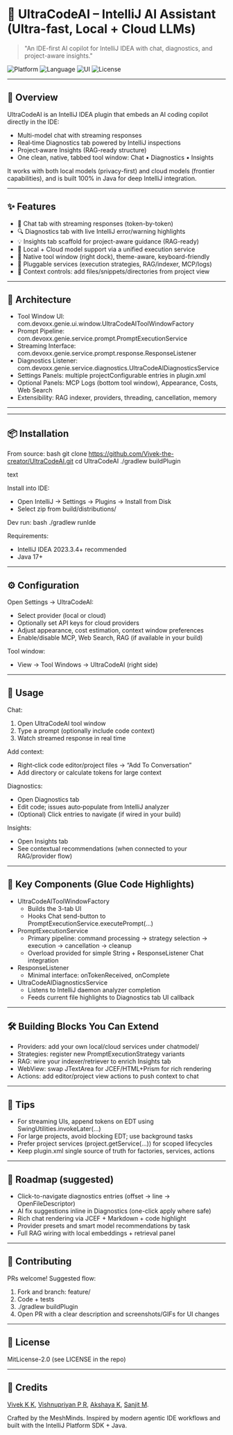 # 🧠 UltraCodeAI – IntelliJ AI Assistant (Ultra-fast, Local + Cloud LLMs)

> "An IDE-first AI copilot for IntelliJ IDEA with chat, diagnostics, and project-aware insights."

![Platform](https://img.shields.io/badge/Platform-IntelliJ%20IDEA-blue?style=for-the-badge)
![Language](https://img.shields.io/badge/Built%20With-Java%2017-red?style=for-the-badge)
![UI](https://img.shields.io/badge/UI-Swing%20%7C%20JetBrains%20UI-8A2BE2?style=for-the-badge)
![License](https://img.shields.io/badge/License-Apache--2.0-green?style=for-the-badge)

---

## 🚀 Overview

UltraCodeAI is an IntelliJ IDEA plugin that embeds an AI coding copilot directly in the IDE:
- Multi-model chat with streaming responses
- Real‑time Diagnostics tab powered by IntelliJ inspections
- Project‑aware Insights (RAG-ready structure)
- One clean, native, tabbed tool window: Chat • Diagnostics • Insights

It works with both local models (privacy-first) and cloud models (frontier capabilities), and is built 100% in Java for deep IntelliJ integration.

---

## ✨ Features

- 🤖 Chat tab with streaming responses (token-by-token)
- 🔍 Diagnostics tab with live IntelliJ error/warning highlights
- 💡 Insights tab scaffold for project-aware guidance (RAG-ready)
- 🧩 Local + Cloud model support via a unified execution service
- 🧭 Native tool window (right dock), theme-aware, keyboard-friendly
- 🧱 Pluggable services (execution strategies, RAG/indexer, MCP/logs)
- 🧰 Context controls: add files/snippets/directories from project view

---

## 🧩 Architecture

- Tool Window UI: com.devoxx.genie.ui.window.UltraCodeAIToolWindowFactory
- Prompt Pipeline: com.devoxx.genie.service.prompt.PromptExecutionService
- Streaming Interface: com.devoxx.genie.service.prompt.response.ResponseListener
- Diagnostics Listener: com.devoxx.genie.service.diagnostics.UltraCodeAIDiagnosticsService
- Settings Panels: multiple projectConfigurable entries in plugin.xml
- Optional Panels: MCP Logs (bottom tool window), Appearance, Costs, Web Search
- Extensibility: RAG indexer, providers, threading, cancellation, memory

---

---

## 📦 Installation

From source:
bash
  git clone https://github.com/Vivek-the-creator/UltraCodeAI.git
  cd UltraCodeAI
  ./gradlew buildPlugin

text


Install into IDE:
- Open IntelliJ → Settings → Plugins → Install from Disk
- Select zip from build/distributions/

Dev run:
bash
  ./gradlew runIde


Requirements:
- IntelliJ IDEA 2023.3.4+ recommended
- Java 17+

---

## ⚙ Configuration

Open Settings → UltraCodeAI:
- Select provider (local or cloud)
- Optionally set API keys for cloud providers
- Adjust appearance, cost estimation, context window preferences
- Enable/disable MCP, Web Search, RAG (if available in your build)

Tool window:
- View → Tool Windows → UltraCodeAI (right side)

---

## 🔧 Usage

Chat:
1) Open UltraCodeAI tool window
2) Type a prompt (optionally include code context)
3) Watch streamed response in real time

Add context:
- Right‑click code editor/project files → “Add To Conversation”
- Add directory or calculate tokens for large context

Diagnostics:
- Open Diagnostics tab
- Edit code; issues auto‑populate from IntelliJ analyzer
- (Optional) Click entries to navigate (if wired in your build)

Insights:
- Open Insights tab
- See contextual recommendations (when connected to your RAG/provider flow)

---

## 🧠 Key Components (Glue Code Highlights)

- UltraCodeAIToolWindowFactory
  - Builds the 3-tab UI
  - Hooks Chat send-button to PromptExecutionService.executePrompt(...)
- PromptExecutionService
  - Primary pipeline: command processing → strategy selection → execution → cancellation → cleanup
  - Overload provided for simple String + ResponseListener Chat integration
- ResponseListener
  - Minimal interface: onTokenReceived, onComplete
- UltraCodeAIDiagnosticsService
  - Listens to IntelliJ daemon analyzer completion
  - Feeds current file highlights to Diagnostics tab UI callback

---

## 🛠 Building Blocks You Can Extend

- Providers: add your own local/cloud services under chatmodel/
- Strategies: register new PromptExecutionStrategy variants
- RAG: wire your indexer/retriever to enrich Insights tab
- WebView: swap JTextArea for JCEF/HTML+Prism for rich rendering
- Actions: add editor/project view actions to push context to chat

---

## 🧪 Tips

- For streaming UIs, append tokens on EDT using SwingUtilities.invokeLater(...)
- For large projects, avoid blocking EDT; use background tasks
- Prefer project services (project.getService(...)) for scoped lifecycles
- Keep plugin.xml single source of truth for factories, services, actions

---

## 🧭 Roadmap (suggested)

- Click-to-navigate diagnostics entries (offset → line → OpenFileDescriptor)
- AI fix suggestions inline in Diagnostics (one-click apply where safe)
- Rich chat rendering via JCEF + Markdown + code highlight
- Provider presets and smart model recommendations by task
- Full RAG wiring with local embeddings + retrieval panel

---

## 🤝 Contributing

PRs welcome! Suggested flow:
1) Fork and branch: feature/<name>
2) Code + tests
3) ./gradlew buildPlugin
4) Open PR with a clear description and screenshots/GIFs for UI changes

---

## 📜 License

MitLicense-2.0 (see LICENSE in the repo)

---

## 🙌 Credits
[Vivek K K](https://github.com/Vivek-The-Creator),
[Vishnupriyan P R](https://github.com/vishnupriyanpr183207),
[Akshaya K](https://github.com/Akshaya1215), 
[Sanjit M](https://github.com/Sanjit-123).  

Crafted by the MeshMinds. Inspired by modern agentic IDE workflows and built with the IntelliJ Platform SDK + Java.
